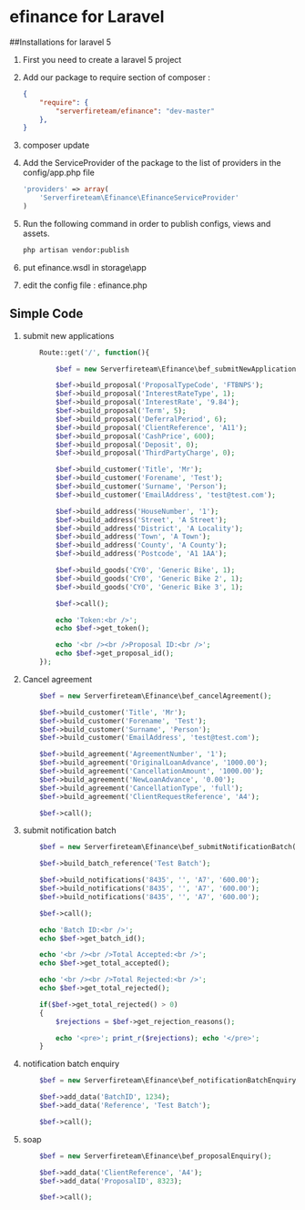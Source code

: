 # efinance for Laravel



##Installations for laravel 5

1. First you need to create a laravel 5 project

2. Add our package to require section of composer :

    ```json
    {
        "require": {
            "serverfireteam/efinance": "dev-master"
        },
    }
    ```
3. composer update 


4. Add the ServiceProvider of the package to the list of providers in the config/app.php file

    ```php
    'providers' => array(
        'Serverfireteam\Efinance\EfinanceServiceProvider'
    )
    ```

5. Run the following command in order to publish configs, views and assets.  

    ```bash
    php artisan vendor:publish

    ```
6. put efinance.wsdl in storage\app

7. edit the config file : efinance.php


## Simple Code 

1. submit new applications
    ```php
        Route::get('/', function(){

            $bef = new Serverfireteam\Efinance\bef_submitNewApplication();

            $bef->build_proposal('ProposalTypeCode', 'FTBNPS');
            $bef->build_proposal('InterestRateType', 1);
            $bef->build_proposal('InterestRate', '9.84');
            $bef->build_proposal('Term', 5);
            $bef->build_proposal('DeferralPeriod', 6);
            $bef->build_proposal('ClientReference', 'A11');
            $bef->build_proposal('CashPrice', 600);
            $bef->build_proposal('Deposit', 0);
            $bef->build_proposal('ThirdPartyCharge', 0);

            $bef->build_customer('Title', 'Mr');
            $bef->build_customer('Forename', 'Test');
            $bef->build_customer('Surname', 'Person');
            $bef->build_customer('EmailAddress', 'test@test.com');

            $bef->build_address('HouseNumber', '1');
            $bef->build_address('Street', 'A Street');
            $bef->build_address('District', 'A Locality');
            $bef->build_address('Town', 'A Town');
            $bef->build_address('County', 'A County');
            $bef->build_address('Postcode', 'A1 1AA');

            $bef->build_goods('CY0', 'Generic Bike', 1);
            $bef->build_goods('CY0', 'Generic Bike 2', 1);
            $bef->build_goods('CY0', 'Generic Bike 3', 1);

            $bef->call();

            echo 'Token:<br />';
            echo $bef->get_token();

            echo '<br /><br />Proposal ID:<br />';
            echo $bef->get_proposal_id();
        });
    ```
2. Cancel agreement


    ```php
        $bef = new Serverfireteam\Efinance\bef_cancelAgreement();

        $bef->build_customer('Title', 'Mr');
        $bef->build_customer('Forename', 'Test');
        $bef->build_customer('Surname', 'Person');
        $bef->build_customer('EmailAddress', 'test@test.com');

        $bef->build_agreement('AgreementNumber', '1');
        $bef->build_agreement('OriginalLoanAdvance', '1000.00');
        $bef->build_agreement('CancellationAmount', '1000.00');
        $bef->build_agreement('NewLoanAdvance', '0.00');
        $bef->build_agreement('CancellationType', 'full');
        $bef->build_agreement('ClientRequestReference', 'A4');

        $bef->call();
    ```
3. submit notification batch

    ```php
        $bef = new Serverfireteam\Efinance\bef_submitNotificationBatch();

        $bef->build_batch_reference('Test Batch');

        $bef->build_notifications('8435', '', 'A7', '600.00');
        $bef->build_notifications('8435', '', 'A7', '600.00');
        $bef->build_notifications('8435', '', 'A7', '600.00');

        $bef->call();

        echo 'Batch ID:<br />';
        echo $bef->get_batch_id();

        echo '<br /><br />Total Accepted:<br />';
        echo $bef->get_total_accepted();

        echo '<br /><br />Total Rejected:<br />';
        echo $bef->get_total_rejected();

        if($bef->get_total_rejected() > 0)
        {
            $rejections = $bef->get_rejection_reasons();

            echo '<pre>'; print_r($rejections); echo '</pre>';
        }
    ```
4. notification batch enquiry

    ```php
        $bef = new Serverfireteam\Efinance\bef_notificationBatchEnquiry();

        $bef->add_data('BatchID', 1234);
        $bef->add_data('Reference', 'Test Batch');

        $bef->call();
    ```
5. soap 
    ```php
        $bef = new Serverfireteam\Efinance\bef_proposalEnquiry();

        $bef->add_data('ClientReference', 'A4');
        $bef->add_data('ProposalID', 8323);

        $bef->call();
    ```